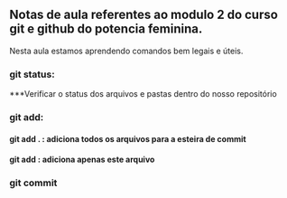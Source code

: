 ## Notas de aula referentes ao modulo 2 do curso git e github do potencia feminina.

Nesta aula estamos aprendendo comandos bem legais e úteis.

### git status:
***Verificar o status dos arquivos e pastas dentro do nosso repositório

### git add:
#### git add . : adiciona todos os arquivos para a esteira de commit
#### git add <caminho-do-arquivo>: adiciona apenas este arquivo

### git commit